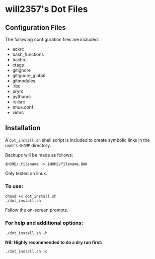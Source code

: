 will2357's Dot Files
============

## Configuration Files

The following configuration files are included:
* ackrc
* bash_functions
* bashrc
* ctags
* gitignore
* gitignore_global
* gitmodules
* irbc
* pryrc
* pythonrc
* railsrc
* tmux.conf
* vimrc

## Installation

A `dot_install.sh` shell script is included to create symbolic links in the
user's `$HOME` directory.

Backups will be made as follows:
```
$HOME/.filename -> $HOME/filename.BAK
```

Only tested on linux.

### To use:
```
chmod +x dot_install.sh
./dot_install.sh
```
Follow the on-screen prompts.

### For help and additional options:
```
./dot_install.sh -h
```

**NB: Highly recommended to do a dry run first:**
```
./dot_install.sh -d
```

